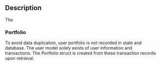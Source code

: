 ## Description

The

### Portfolio

To avoid data duplication, user portfolio is not recorded in state and database. The user model solely exists of user information and transactions. The Portfolio struct is created from these transaction records upon retrieval.
